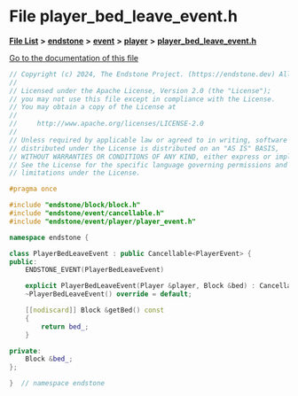 

# File player\_bed\_leave\_event.h

[**File List**](files.md) **>** [**endstone**](dir_6cf277b678674f97c7a2b6b3b2447b33.md) **>** [**event**](dir_f1d783c0ad83ee143d16e768ebca51c8.md) **>** [**player**](dir_7c05c37b25e9c9eccd9c63c2d313ba28.md) **>** [**player\_bed\_leave\_event.h**](player__bed__leave__event_8h.md)

[Go to the documentation of this file](player__bed__leave__event_8h.md)


```C++
// Copyright (c) 2024, The Endstone Project. (https://endstone.dev) All Rights Reserved.
//
// Licensed under the Apache License, Version 2.0 (the "License");
// you may not use this file except in compliance with the License.
// You may obtain a copy of the License at
//
//     http://www.apache.org/licenses/LICENSE-2.0
//
// Unless required by applicable law or agreed to in writing, software
// distributed under the License is distributed on an "AS IS" BASIS,
// WITHOUT WARRANTIES OR CONDITIONS OF ANY KIND, either express or implied.
// See the License for the specific language governing permissions and
// limitations under the License.

#pragma once

#include "endstone/block/block.h"
#include "endstone/event/cancellable.h"
#include "endstone/event/player/player_event.h"

namespace endstone {

class PlayerBedLeaveEvent : public Cancellable<PlayerEvent> {
public:
    ENDSTONE_EVENT(PlayerBedLeaveEvent)

    explicit PlayerBedLeaveEvent(Player &player, Block &bed) : Cancellable(player), bed_(bed) {}
    ~PlayerBedLeaveEvent() override = default;

    [[nodiscard]] Block &getBed() const
    {
        return bed_;
    }

private:
    Block &bed_;
};

}  // namespace endstone
```


